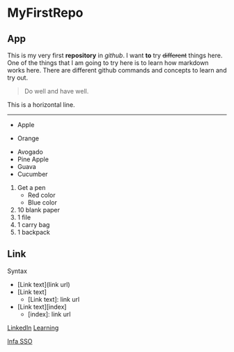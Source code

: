 # MyFirstRepo

## App


This is my very first **repository** in *github*. I want __to__ try ~~different~~ things here. One of the things that I am going to try here is to learn how markdown works here. There are different github commands and concepts to learn and try out.

> Do well and have well.

This is a horizontal line.

___

* Apple
+ Orange
- Avogado
- Pine Apple
- Guava
- Cucumber

1. Get a pen
   * Red color
   * Blue color
3. 10 blank paper
4. 1 file
5. 1 carry bag
6. 1 backpack


## Link
Syntax
* [Link text](link url)
* [Link text]
  * [Link text]: link url
* [Link text][index]
  * [index]: link url
 
[LinkedIn](https://linkedin.com)
[Learning]

[Learning]: https://www.linkedin.com/learning

[Infa SSO][1]

[1]: https://sso.informatica.com/app/UserHome
